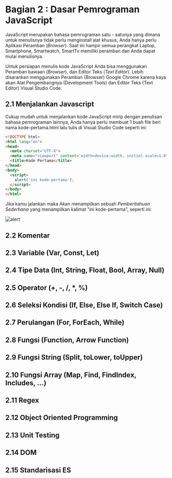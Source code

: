 # Bagian 2 : Dasar Pemrograman JavaScript

JavaScript merupakan bahasa pemrograman satu - satunya yang dimana untuk menulisnya tidak perlu menginstall alat khusus, Anda hanya perlu Aplikasi Peramban (*Browser*). Saat ini hampir semua perangkat Laptop, Smartphone, Smartwatch, SmartTv memiliki peramban dan Anda dapat mulai menulisnya.

Untuk persiapan menulis kode JavaScript Anda bisa menggunakan Peramban bawaan (*Browser*), dan Editor Teks (*Text Editor*). Lebih disarankan menggunakan Peramban (Browser) Google Chrome karena kaya akan Alat Pengembangnya (Development Tools) dan Editor Teks (Text Editor) Visual Studio Code.

## 2.1 Menjalankan Javascript

Cukup mudah untuk menjalankan kode JavaScript mirip dengan penulisan bahasa pemrograman lainnya, Anda hanya perlu membuat 1 buah file beri nama kode-pertama.html lalu tulis di Visual Studio Code seperti ini: 

```html
<!DOCTYPE html>
<html lang="en">
<head>
  <meta charset="UTF-8">
  <meta name="viewport" content="width=device-width, initial-scale=1.0">
  <title>Kode Pertama</title>
</head>
<body>
  <script>
    alert('ini kode-pertama');
  </script>
</body>
</html>
```

Jika kamu jalankan maka Akan menampilkan sebuah *Pemberitahuan Sederhana* yang menampilkan kalimat "ini kode-pertama", seperti ini: 

![alert](/Users/fahri/Projects/books/javascript-for-everything/assets/alert.png)



## 2.2 Komentar

## 2.3 Variable (Var, Const, Let)

## 2.4 Tipe Data (Int, String, Float, Bool, Array, Null)

## 2.5 Operator (+, -, /, *, %)

## 2.6 Seleksi Kondisi (If, Else, Else If, Switch Case)

## 2.7 Perulangan (For, ForEach, While)

## 2.8 Fungsi (Function, Arrow Function)

## 2.9 Fungsi String (Split, toLower, toUpper)

## 2.10 Fungsi Array (Map, Find, FindIndex, Includes, ...)

## 2.11 Regex

## 2.12 Object Oriented Programming

## 2.13 Unit Testing

## 2.14 DOM

## 2.15 Standarisasi ES









